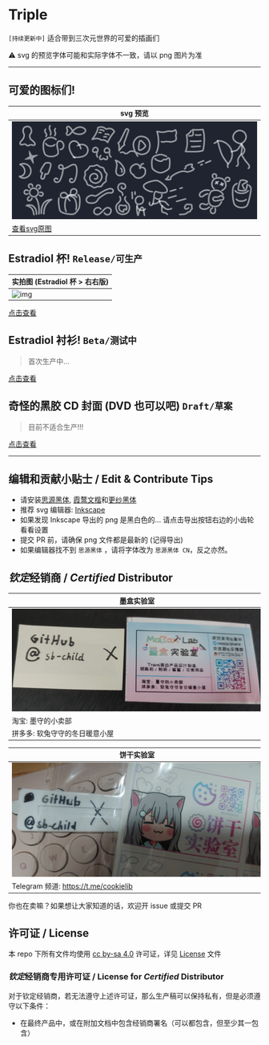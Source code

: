 # Triple

`[持续更新中]` 适合带到三次元世界的可爱的插画们

⚠️ svg 的预览字体可能和实际字体不一致，请以 png 图片为准

---

## 可爱的图标们! 

| svg 预览 |
| --- |
| ![img](icons.svg) |
| [查看svg原图](icons.svg) |

## Estradiol 杯! `Release/可生产`

| 实拍图 (Estradiol 杯 > 右右版) |
| --- |
| <img alt="img" src="estradiol-cup/index.png" style="max-width: 500px" /> |

[点击查看](estradiol-cup/README.md)

## Estradiol 衬衫! `Beta/测试中`

> 首次生产中...

[点击查看](estradiol-shirt/README.md)

## 奇怪的黑胶 CD 封面 (DVD 也可以吧) `Draft/草案`

> 目前不适合生产!!!

[点击查看](cd-cover/README.md)

---

## 编辑和贡献小贴士 / Edit & Contribute Tips

- 请安装[思源黑体](https://github.com/adobe-fonts/source-han-sans/releases/download/2.004R/SourceHanSans.ttc.zip), [霞鹜文楷](https://github.com/lxgw/LxgwWenKai/releases/download/v1.501/lxgw-wenkai-v1.501.zip)和[更纱黑体](https://github.com/be5invis/Sarasa-Gothic)
- 推荐 svg 编辑器: [Inkscape](https://inkscape.org/)
- 如果发现 Inkscape 导出的 png 是黑白色的... 请点击导出按钮右边的小齿轮看看设置
- 提交 PR 前，请确保 png 文件都是最新的 (记得导出)
- 如果编辑器找不到 `思源黑体` ，请将字体改为 `思源黑体 CN`，反之亦然。

## *钦定*经销商 / *Certified* Distributor

| 墨盒实验室 |
| --- |
| <img alt="墨盒实验室" src="seller/photo_2024-06-30_16-44-32.jpg" style="max-width: 500px" /> |
| 淘宝: 墨守的小卖部 |
| 拼多多: 软兔守守的冬日暖意小屋 |

| 饼干实验室 |
| --- |
| <img alt="饼干实验室" src="seller/IMG_20241010_174000.jpg" style="max-width: 500px" /> |
| Telegram 频道: https://t.me/cookielib |

你也在卖嘛？如果想让大家知道的话，欢迎开 issue 或提交 PR

## 许可证 / License

本 repo 下所有文件均使用 [cc by-sa 4.0](https://creativecommons.org/licenses/by-sa/4.0/) 许可证，详见 [License](LICENSE) 文件

### *钦定*经销商专用许可证 / License for *Certified* Distributor

对于钦定经销商，若无法遵守上述许可证，那么生产稿可以保持私有，但是必须遵守以下条件：

- 在最终产品中，或在附加文档中包含经销商署名（可以都包含，但至少其一包含）
